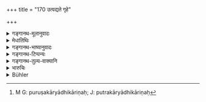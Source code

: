 +++
title = "170 उत्पद्यते गृहे"

+++

<details><summary>गङ्गानथ-मूलानुवादः</summary>

If a son is born in a man’s house, and it is not known whose he is,—this son ‘secretly born’ in the house shall belong to him of whose wife he is born.—(170)
</details>

<details><summary>मेधातिथिः</summary>

**न च ज्ञायेत** माता यद्य् उद्भ्रान्त्या बहुशो गता वा तदा न ज्ञायते का पुनस् तस्य जातिर् यतः पूर्वैर् उक्तम् "अविज्ञातबीजिनो मातृतः" । एतच् च यत्र हीनजातीयपुरुषशङ्का नास्ति । त्दाशङ्कायां हि प्रतिलोमसंभवः । प्रतिलोमत्वान् न क्वचित् पुत्रकार्याधिकारी सः[^५०८] ॥ ९.१७० ॥


[^५०८]:
     M G: puruṣakāryādhikāriṇaḥ; J: putrakāryādhikāriṇaḥ
</details>

<details><summary>गङ्गानथ-भाष्यानुवादः</summary>

If the mother were not known, then the caste also of the child would not be known; as it has been declared by the ancients that ‘the caste of the child whose progenitor is not known can be ascertained from his mother.’

The rule here laid down refers to a case where there is no suspicion regarding the progenitor being of a lower caste. In the evenṭ. of such suspicion, there would be likelihood of an ‘admixture in the reverse order’; and in that case, the son would not be entitled to perform the functions of a ‘son.’—(170)
</details>

<details><summary>गङ्गानथ-टिप्पन्यः</summary>

This verse is quoted in *Vivādaratnākara* (p. 566);—which adds the following notes:—‘*Talpaja*’, born of the wife;—the actual progenitor of this child being unknown, it belongs to the same caste as its mother; this is the case when there is no suspicion of the mother having had intercourse with a man of a lower caste; in the case of there being such suspicion, the child must he regarded as ‘born in the reverse order’, and hence not capable of serving any useful purpose.

It is quoted in *Parāśaramādhava* (Prāyaścitta, p. 38);—in
*Vyavahāra-Bālambhaṭṭī* (pp. 541 and 557);—in *Nṛsiṃhaprasāda*
(Vyavahāra 38a) and in *Vīramitrodaya* (Vyavahāra 187b.)
</details>

<details><summary>गङ्गानथ-तुल्य-वाक्यानि</summary>

*Baudhāyana* (2.3.22).—‘He is called the *Gūḍhaja*, secretly born, son
who is horn in the house and whose origin is only afterwards recognised.’

*Vaśiṣṭha* (17.24).—‘A male child secretly horn in the house is the
sixth kind of son.’

*Viṣṇu* (15.13-14).—‘The son who is secretly born in the house is the
sixth; he belongs to him in whose bed he is born.’

*Yājñavalkya* (2.129).—‘He who is born in the house in a hidden manner
is called the *secretly horn son*.’

*Arthaśāstra* (p, 4l).—‘Similar to the *Kṣetraja* son is the Gūḍhaja
son, who is born in the house of kinsmen secretly.’
</details>

<details><summary>भारुचिः</summary>

अविज्ञातबीजिनो मातृजातीयो गूढोत्पन्नो विज्ञेयः । तथा च व्यासदर्शनम् ॥ ९.१७० ॥
</details>

<details><summary>Bühler</summary>

170	If (a child) be born in a man's house and his father be not known, he is a son born secretly in the house (Gudhotpanna), and shall belong to him of whose wife he was born.
</details>
